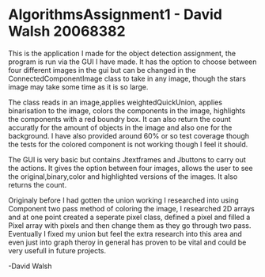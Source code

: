 # AlgorithmsAssignment1 - David Walsh 20068382  

This is the application I made for the object detection assignment, the program is run via the GUI I 
have made. It has the option to choose between four different images in the gui but can be changed in 
the ConnectedComponentImage class to take in any image, though the stars image may take some time as 
it is so large. 

The class reads in an image,applies weightedQuickUnion, applies binarisation to the image, colors the components 
in the image, highlights the components with a red boundry box. It can also return the count accuratly 
for the amount of objects in the image and also one for the background. I have also provided around 60% 
or so test coverage though the tests for the colored component is not working though I feel it should.

The GUI is very basic but contains Jtextframes and Jbuttons to carry out the actions. It gives the option
between four images, allows the user to see the original,binary,color and highlighted versions of the images. 
It also returns the count.

Originaly before I had gotten the union working I researched into using Component two pass method of coloring 
the image, I researched 2D arrays and at one point created a seperate pixel class, defined a pixel and filled
a Pixel array with pixels and then change them as they go through two pass. Eventually I fixed my union but feel
the extra research into this area and even just into graph theroy in general has proven to be vital and could
be very usefull in future projects.

-David Walsh
